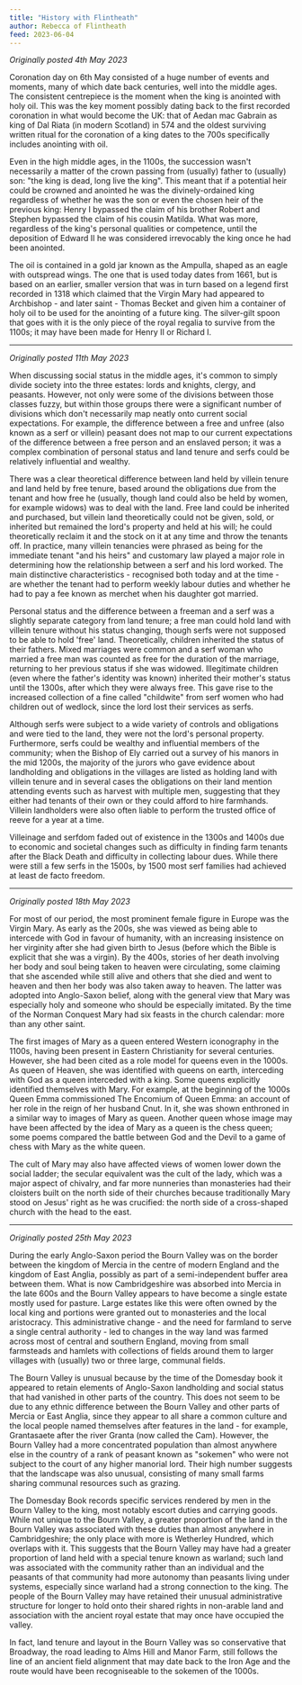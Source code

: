 ```yaml
---
title: "History with Flintheath"
author: Rebecca of Flintheath
feed: 2023-06-04
---
```


_Originally posted 4th May 2023_

Coronation day on 6th May consisted of a huge number of events and moments, many of which date back centuries, well into the middle ages. The consistent centrepiece is the moment when the king is anointed with holy oil. This was the key moment possibly dating back to the first recorded coronation in what would become the UK: that of Aedan mac Gabrain as king of Dal Riata (in modern Scotland) in 574 and the oldest surviving written ritual for the coronation of a king dates to the 700s specifically includes anointing with oil.

Even in the high middle ages, in the 1100s, the succession wasn't necessarily a matter of the crown passing from (usually) father to (usually) son: "the king is dead, long live the king". This meant that if a potential heir could be crowned and anointed he was the divinely-ordained king regardless of whether he was the son or even the chosen heir of the previous king: Henry I bypassed the claim of his brother Robert and Stephen bypassed the claim of his cousin Matilda. What was more, regardless of the king's personal qualities or competence, until the deposition of Edward II he was considered irrevocably the king once he had been anointed.

The oil is contained in a gold jar known as the Ampulla, shaped as an eagle with outspread wings. The one that is used today dates from 1661, but is based on an earlier, smaller version that was in turn based on a legend first recorded in 1318 which claimed that the Virgin Mary had appeared to Archbishop - and later saint - Thomas Becket and given him a container of holy oil to be used for the anointing of a future king. The silver-gilt spoon that goes with it is the only piece of the royal regalia to survive from the 1100s; it may have been made for Henry II or Richard I.

-----------------------------------

_Originally posted 11th May 2023_

When discussing social status in the middle ages, it's common to simply divide society into the three estates: lords and knights, clergy, and peasants. However, not only were some of the divisions between those classes fuzzy, but within those groups there were a significant number of divisions which don't necessarily map neatly onto current social expectations. For example, the difference between a free and unfree (also known as a serf or villein) peasant does not map to our current expectations of the difference between a free person and an enslaved person; it was a complex combination of personal status and land tenure and serfs could be relatively influential and wealthy.

There was a clear theoretical difference between land held by villein tenure and land held by free tenure, based around the obligations due from the tenant and how free he (usually, though land could also be held by women, for example widows) was to deal with the land. Free land could be inherited and purchased, but villein land theoretically could not be given, sold, or inherited but remained the lord's property and held at his will; he could theoretically reclaim it and the stock on it at any time and throw the tenants off. In practice, many villein tenancies were phrased as being for the immediate tenant "and his heirs" and customary law played a major role in determining how the relationship between a serf and his lord worked. The main distinctive characteristics - recognised both today and at the time - are whether the tenant had to perform weekly labour duties and whether he had to pay a fee known as merchet when his daughter got married.

Personal status and the difference between a freeman and a serf was a slightly separate category from land tenure; a free man could hold land with villein tenure without his status changing, though serfs were not supposed to be able to hold 'free' land. Theoretically, children inherited the status of their fathers. Mixed marriages were common and a serf woman who married a free man was counted as free for the duration of the marriage, returning to her previous status if she was widowed. Illegitimate children (even where the father's identity was known) inherited their mother's status until the 1300s, after which they were always free. This gave rise to the increased collection of a fine called "childwite" from serf women who had children out of wedlock, since the lord lost their services as serfs.

Although serfs were subject to a wide variety of controls and obligations and were tied to the land, they were not the lord's personal property. Furthermore, serfs could be wealthy and influential members of the community; when the Bishop of Ely carried out a survey of his manors in the mid 1200s, the majority of the jurors who gave evidence about landholding and obligations in the villages are listed as holding land with villein tenure and in several cases the obligations on their land mention attending events such as harvest with multiple men, suggesting that they either had tenants of their own or they could afford to hire farmhands. Villein landholders were also often liable to perform the trusted office of reeve for a year at a time.

Villeinage and serfdom faded out of existence in the 1300s and 1400s due to economic and societal changes such as difficulty in finding farm tenants after the Black Death and difficulty in collecting labour dues. While there were still a few serfs in the 1500s, by 1500 most serf families had achieved at least de facto freedom.

-----------------------------------

_Originally posted 18th May 2023_

For most of our period, the most prominent female figure in Europe was the Virgin Mary. As early as the 200s, she was viewed as being able to intercede with God in favour of humanity, with an increasing insistence on her virginity after she had given birth to Jesus (before which the Bible is explicit that she was a virgin). By the 400s, stories of her death involving her body and soul being taken to heaven were circulating, some claiming that she ascended while still alive and others that she died and went to heaven and then her body was also taken away to heaven. The latter was adopted into Anglo-Saxon belief, along with the general view that Mary was especially holy and someone who should be especially imitated. By the time of the Norman Conquest Mary had six feasts in the church calendar: more than any other saint.

The first images of Mary as a queen entered Western iconography in the 1100s, having been present in Eastern Christianity for several centuries. However, she had been cited as a role model for queens even in the 1000s. As queen of Heaven, she was identified with queens on earth, interceding with God as a queen interceded with a king. Some queens explicitly identified themselves with Mary. For example, at the beginning of the 1000s Queen Emma commissioned The Encomium of Queen Emma: an account of her role in the reign of her husband Cnut. In it, she was shown enthroned in a similar way to images of Mary as queen. Another queen whose image may have been affected by the idea of Mary as a queen is the chess queen; some poems compared the battle between God and the Devil to a game of chess with Mary as the white queen.

The cult of Mary may also have affected views of women lower down the social ladder; the secular equivalent was the cult of the lady, which was a major aspect of chivalry, and far more nunneries than monasteries had their cloisters built on the north side of their churches because traditionally Mary stood on Jesus' right as he was crucified: the north side of a cross-shaped church with the head to the east.

-----------------------------------

_Originally posted 25th May 2023_

During the early Anglo-Saxon period the Bourn Valley was on the border between the kingdom of Mercia in the centre of modern England and the kingdom of East Anglia, possibly as part of a semi-independent buffer area between them. What is now Cambridgeshire was absorbed into Mercia in the late 600s and the Bourn Valley appears to have become a single estate mostly used for pasture. Large estates like this were often owned by the local king and portions were granted out to monasteries and the local aristocracy. This administrative change - and the need for farmland to serve a single central authority - led to changes in the way land was farmed across most of central and southern England, moving from small farmsteads and hamlets with collections of fields around them to larger villages with (usually) two or three large, communal fields.

The Bourn Valley is unusual because by the time of the Domesday book it appeared to retain elements of Anglo-Saxon landholding and social status that had vanished in other parts of the country. This does not seem to be due to any ethnic difference between the Bourn Valley and other parts of Mercia or East Anglia, since they appear to all share a common culture and the local people named themselves after features in the land - for example, Grantasaete after the river Granta (now called the Cam). However, the Bourn Valley had a more concentrated population than almost anywhere else in the country of a rank of peasant known as "sokemen" who were not subject to the court of any higher manorial lord. Their high number suggests that the landscape was also unusual, consisting of many small farms sharing communal resources such as grazing.

The Domesday Book records specific services rendered by men in the Bourn Valley to the king, most notably escort duties and carrying goods. While not unique to the Bourn Valley, a greater proportion of the land in the Bourn Valley was associated with these duties than almost anywhere in Cambridgeshire; the only place with more is Wetherley Hundred, which overlaps with it. This suggests that the Bourn Valley may have had a greater proportion of land held with a special tenure known as warland; such land was associated with the community rather than an individual and the peasants of that community had more autonomy than peasants living under systems, especially since warland had a strong connection to the king. The people of the Bourn Valley may have retained their unusual administrative structure for longer to hold onto their shared rights in non-arable land and association with the ancient royal estate that may once have occupied the valley.

In fact, land tenure and layout in the Bourn Valley was so conservative that Broadway, the road leading to Alms Hill and Manor Farm, still follows the line of an ancient field alignment that may date back to the Iron Age and the route would have been recogniseable to the sokemen of the 1000s.